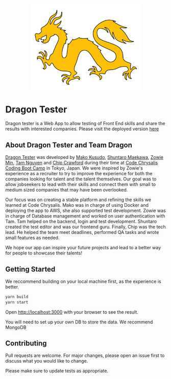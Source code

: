<p align="center">
  <img src="public/dragon.svg" width="350" title="Share your fire">
</p>

# Dragon Tester
Dragon tester is a Web App to allow testing of Front End skills and share the results with interested companies. Please visit the deployed version [here](http://dragontester-env-1.eba-cqpqhfiq.us-east-2.elasticbeanstalk.com/)


## About Dragon Tester and Team Dragon

[Dragon Tester](https://github.com/Team-Draconis/Dragon_Vercel "Github Repo") was developed by [Mako Kusudo](https://www.linkedin.com/in/makokusuda/ "Mako's LinkedIn"), [Shuntaro Maekawa](https://www.linkedin.com/in/shuntaro-maekawa/ "Shuntaro's LinkedIn"), [Zowie Min](https://www.linkedin.com/in/jiayi-min/ "Zowie's Linked"), [Tam Nguyen](https://www.linkedin.com/in/tam-nguyen-70a7891a8/ "Tam's LinkedIn") and [Chip Crawford](https://www.linkedin.com/in/chip-crawford-berkeley/ "Chip's LinkedIn") during their time at [Code Chrysalis Coding Boot Camp](https://www.codechrysalis.io/) in Tokyo, Japan. We were inspired by Zowie's experience as a recruiter to try to improve the experience for both the companies looking for talent and the talent themselves. Our goal was to allow jobseekers to lead with their skills and connect them with small to medium sized companies that may have been overlooked. 

Our focus was on creating a stable platform and refining the skills we learned at Code Chrysalis. Mako was in charge of using Docker and deploying the app to AWS, she also supported test development. Zowie was in charge of Database management and worked on user authentication with Tam. Tam helped on the backend, login and test development. Shuntaro created the test editor and was our frontend guru. Finally, Chip was the tech lead. He helped the team meet deadlines, performed QA tasks and wrote small features as needed. 

We hope our app can inspire your future projects and lead to a better way for people to showcase their talents! 



## Getting Started

We reccommend building on your local machine first, as the experience is better. 
```bash
yarn build
yarn start
```

Open [http://localhost:3000](http://localhost:3000) with your browser to see the result.

You will need to set up your own DB to store the data. We recommend MongoDB

## Contributing
Pull requests are welcome. For major changes, please open an issue first to discuss what you would like to change.

Please make sure to update tests as appropriate.


